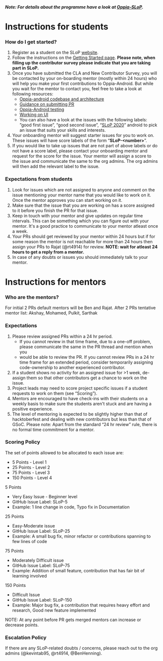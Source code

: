 **_Note: For details about the programme have a look at [Oppia-SLoP](https://github.com/oppia/oppia/wiki/SLoP-2020)._**

# Instructions for students
### How do I get started?
1. Register as a student on the SLoP [website](https://slop.dscdaiict.in/).
2. Follow the instructions on the [Getting Started page](https://github.com/oppia/oppia-android/wiki). **Please note, when filling up the contributor survey please indicate that you are taking part in SLoP.**
3. Once you have submitted the CLA and New Contributor Survey, you will be contacted by your on-boarding mentor (mostly within 24 hours) who will help you make your first contributions to Oppia-Android. But while you wait for the mentor to contact you, feel free to take a look at following resources:
    - [Oppia-android codebase and architecture](https://github.com/oppia/oppia-android/wiki/Overview-of-the-Oppia-Android-codebase-and-architecture)
    - [Guidance on submitting PR](https://github.com/oppia/oppia-android/wiki/Guidance-on-submitting-a-PR)
    - [Oppia-Android testing](https://github.com/oppia/oppia-android/wiki/Oppia-Android-Testing)
    - [Working on UI](https://github.com/oppia/oppia-android/wiki/Working-on-UI)
    - You can also have a look at the issues with the following labels: ”good first issue”, “good second issue”, “[SLoP 2020](https://github.com/oppia/oppia-android/issues?q=is%3Aopen+is%3Aissue+label%3A%22SLoP+2020%22+no%3Aassignee)” android to pick an issue that suits your skills and interests. 
4. Your onboarding mentor will suggest starter issues for you to work on. These issues will have score labels of the form “**SLoP-\<number\>**”.
5. If you would like to take up issues that are not part of above labels or do not have a score label, please contact your onboarding mentor and request for the score for the issue. Your mentor will assign a score to the issue and communicate the same to the org admins. The org admins will then add the relevant label to the issue.

### Expectations from students
1. Look for issues which are not assigned to anyone and comment on the issue mentioning your mentor name that you would like to work on it. Once the mentor approves you can start working on it.
2. Make sure that the issue that you are working on has a score assigned to it before you finish the PR for that issue.
3. Keep in touch with your mentor and give updates on regular time intervals. This can be something which you can figure out with your mentor. It's a good practice to communicate to your mentor atleast once a week.
4. Your PRs should get reviewed by your mentor within 24 hours but if for some reason the mentor is not reachable for more than 24 hours then assign your PRs to Rajat (@rt4914) for review. **NOTE: wait for atleast 24 hours to get a reply from a mentor.**
5. In case of any doubts or issues you should immediately talk to your mentor.

# Instructions for mentors

### Who are the mentors?
For initial 2 PRs default mentors will be Ben and Rajat.
After 2 PRs tentative mentor list: Akshay, Mohamed, Pulkit, Sarthak

### Expectations
1. Please review assigned PRs within a 24 hr period.
    - If you cannot review in that time frame, due to a one-off problem, please communicate the same in the PR thread and mention when you     
    - would be able to review the PR.
If you cannot review PRs in a 24 hr time frame for an extended period, consider temporarily assigning code-ownership to another experienced contributor.
2. If a student shows no activity for an assigned issue for >1 week, de-assign them so that other contributors get a chance to work on the issue.
3. Project leads may need to score project specific issues if a student requests to work on them (see “Scoring”).
4. Mentors are encouraged to have check-ins with their students on a weekly basis to make sure the students aren't stuck and are having a positive experience.
5. The level of mentoring is expected to be slightly higher than that of hacktoberfest and dealing with new contributors but less than that of GSoC.
Please note: Apart from the standard “24 hr review” rule, there is no formal time commitment for a mentor.

### Scoring Policy
The set of points allowed to be allocated to each issue are:
* 5 Points - Level 1
* 25 Points - Level 2
* 75 Points - Level 3
* 150 Points - Level 4

5 Points
* Very Easy Issue - Beginner level
* GitHub Issue Label: SLoP-5
* Example: 1 line change in code, Typo fix in Documentation

25 Points
* Easy-Moderate issue
* GitHub Issue Label: SLoP-25
* Example: A small bug fix, minor refactor or contributions spanning to
few lines of code

75 Points
* Moderately Difficult issue
* GitHub Issue Label: SLoP-75
* Example: Addition of small feature, contribution that has fair bit of
learning involved

150 Points
* Difficult Issue
* GitHub Issue Label: SLoP-150
* Example: Major bug fix, a contribution that requires heavy effort and
research, Good new feature implemented

NOTE: At any point before PR gets merged mentors can increase or decrease points.

### Escalation Policy
If there are any SLoP-related doubts / concerns, please reach out to the org admins (@kevintab95, @rt4914, @BenHenning).
